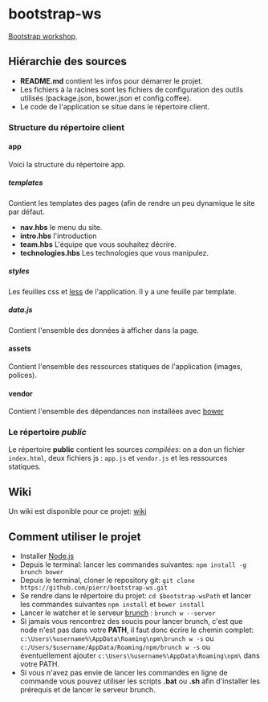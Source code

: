 bootstrap-ws
============

[Bootstrap workshop](http://pierr.github.io/bootstrap-ws/).

## Hiérarchie des sources

- **README.md** contient les infos pour démarrer le projet.
- Les fichiers à la racines sont les fichiers de configuration des outils utilisés (package.json, bower.json et config.coffee).
- Le code de l'application se situe dans le répertoire client.

### Structure du répertoire client

#### app

Voici la structure du répertoire app.
##### templates

Contient les templates des pages (afin de rendre un peu dynamique le site par défaut.
- **nav.hbs** le menu du site.
- **intro.hbs** l'introduction
- **team.hbs** L'équipe que vous souhaitez décrire.
- **technologies.hbs** Les technologies que vous manipulez.

##### styles

Les feuilles css et [less](http://lesscss.org/) de l'application.
Il y a une feuille par template.

##### data.js
Contient l'ensemble des données à afficher dans la page.

#### assets
Contient l'ensemble des ressources statiques de l'application (images, polices).

#### vendor
Contient l'ensemble des dépendances non installées avec [bower](bower.io)

### Le répertoire _public_
Le répertoire **public** contient les sources _compilées_: on a don un fichier `index.html`, deux fichiers js : `app.js` et `vendor.js` et les ressources statiques.


## Wiki

Un wiki est disponible pour ce projet: [wiki](https://github.com/pierr/bootstrap-ws/wiki)

## Comment utiliser le projet

- Installer [Node.js](http://nodejs.org)
- Depuis le terminal: lancer les commandes suivantes: `npm install -g brunch bower`
- Depuis le terminal, cloner le repository git: `git clone https://github.com/pierr/bootstrap-ws.git`
- Se rendre dans le répertoire du projet: `cd $bootstrap-wsPath` et lancer les commandes suivantes `npm install` et `bower install`
- Lancer le watcher et le serveur [brunch](http://brunch.io) : `brunch w --server`
- Si jamais vous rencontrez des soucis pour lancer brunch, c'est que node n'est pas dans votre **PATH**, il faut donc écrire le chemin complet: `c:\Users\%username%\AppData\Roaming\npm\brunch w -s` ou `c:/Users/$username/AppData/Roaming/npm/brunch w -s` ou éventuellement ajouter `c:\Users\%username%\AppData\Roaming\npm\` dans votre PATH.
- Si vous n'avez pas envie de lancer les commandes en ligne de commande vous pouvez utiliser les scripts **.bat** ou **.sh** afin d'installer les prérequis et de lancer le serveur brunch.

